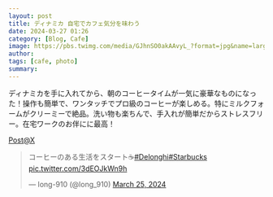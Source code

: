 ```yaml
---
layout: post
title: ディナミカ 自宅でカフェ気分を味わう
date: 2024-03-27 01:26
category: [Blog, Cafe]
image: https://pbs.twimg.com/media/GJhnSO0akAAvyL_?format=jpg&name=large
author:
tags: [cafe, photo]
summary:
---
```


ディナミカを手に入れてから、朝のコーヒータイムが一気に豪華なものになった！操作も簡単で、ワンタッチでプロ級のコーヒーが楽しめる。特にミルクフォームがクリーミーで絶品。洗い物も楽ちんで、手入れが簡単だからストレスフリー。在宅ワークのお伴にに最高！

[Post@X](https://twitter.com/long_910/status/1772280021517771211)

<blockquote class="twitter-tweet"><p lang="ja" dir="ltr">コーヒーのある生活をスタート☕️<a href="https://twitter.com/hashtag/Delonghi?src=hash&amp;ref_src=twsrc%5Etfw">#Delonghi</a><a href="https://twitter.com/hashtag/Starbucks?src=hash&amp;ref_src=twsrc%5Etfw">#Starbucks</a> <a href="https://t.co/3dEOJkWn9h">pic.twitter.com/3dEOJkWn9h</a></p>&mdash; long-910 (@long_910) <a href="https://twitter.com/long_910/status/1772280021517771211?ref_src=twsrc%5Etfw">March 25, 2024</a></blockquote> <script async src="https://platform.twitter.com/widgets.js" charset="utf-8"></script>
